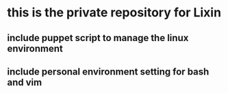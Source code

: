 # this is the private repository for Lixin

## include puppet script to manage the linux environment

## include personal environment setting for bash and vim
